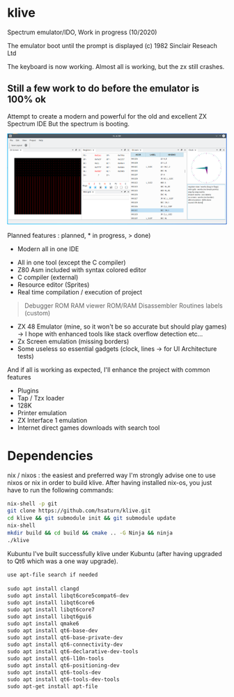 # klive

Spectrum emulator/IDO, Work in progress (10/2020)

The emulator boot until the prompt is displayed
(c) 1982 Sinclair Reseach Ltd

The keyboard is now working.
Almost all is working, but the zx still crashes.

Still a few work to do before the emulator is 100% ok
------

Attempt to create a modern and powerful for
the old and excellent ZX Spectrum IDE
But the spectrum is booting.

![Alt text](doc/ide-state.png?raw=true "Ide Status")

Planned features : planned, * in progress, > done)

* Modern all in one IDE
- All in one tool (except the C compiler)
- Z80 Asm included with syntax colored editor
- C compiler (external)
- Resource editor (Sprites)
- Real time compilation / execution of project
> Debugger
> ROM RAM viewer
> ROM/RAM Disassembler Routines labels (custom)
* ZX 48 Emulator (mine, so it won't be so accurate but should play games)
  -> I hope with enhanced tools like stack overflow detection etc...
* Zx Screen emulation (missing borders)
* Some useless so essential gadgets (clock, lines -> for UI Architecture tests)

And if all is working as expected, I'll enhance the project
with common features
- Plugins
- Tap / Tzx loader
- 128K
- Printer emulation
- ZX Interface 1 emulation
- Internet direct games downloads with search tool

# Dependencies

nix / nixos : the easiest and preferred way
	I'm strongly advise one to use nixos or nix in order to build klive.
	After having installed nix-os, you just have to run the following commands:

``` sh
nix-shell -p git
git clone https://github.com/hsaturn/klive.git
cd klive && git submodule init && git submodule update
nix-shell
mkdir build && cd build && cmake .. -G Ninja && ninja
./klive
``` 

Kubuntu
	I've built successfully klive under Kubuntu (after having upgraded to Qt6 which was a one way upgrade).

	use apt-file search if needed

	sudo apt install clangd
	sudo apt install libqt6core5compat6-dev
	sudo apt install libqt6core6
	sudo apt install libqt6core7
	sudo apt install libqt6gui6
	sudo apt install qmake6
	sudo apt install qt6-base-dev
	sudo apt install qt6-base-private-dev
	sudo apt install qt6-connectivity-dev
	sudo apt install qt6-declarative-dev-tools
	sudo apt install qt6-l10n-tools
	sudo apt install qt6-positioning-dev
	sudo apt install qt6-tools-dev
	sudo apt install qt6-tools-dev-tools
	sudo apt-get install apt-file
